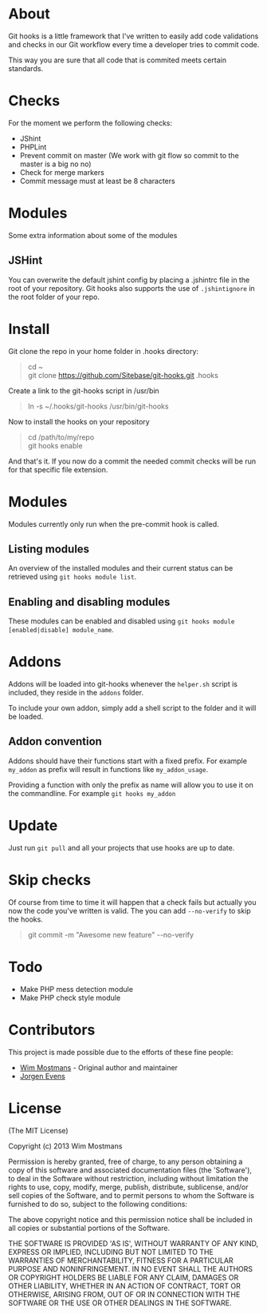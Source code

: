 # About

Git hooks is a little framework that I've written to easily add code validations and checks in our Git workflow every time a developer tries to commit code.

This way you are sure that all code that is commited meets certain standards.

# Checks

For the moment we perform the following checks:

* JShint
* PHPLint
* Prevent commit on master (We work with git flow so commit to the master is a big no no)
* Check for merge markers
* Commit message must at least be 8 characters

# Modules

Some extra information about some of the modules

## JSHint

You can overwrite the default jshint config by placing a .jshintrc file in the root of your repository.
Git hooks also supports the use of `.jshintignore` in the root folder of your repo.

# Install

Git clone the repo in your home folder in .hooks directory:

>cd ~<br />
>git clone https://github.com/Sitebase/git-hooks.git .hooks

Create a link to the git-hooks script in /usr/bin

>ln -s ~/.hooks/git-hooks /usr/bin/git-hooks

Now to install the hooks on your repository

> cd /path/to/my/repo<br />
> git hooks enable

And that's it. 
If you now do a commit the needed commit checks will be run for that specific file extension.

# Modules
Modules currently only run when the pre-commit hook is called.

## Listing modules
An overview of the installed modules and their current status can be retrieved using `git hooks module list`.

## Enabling and disabling modules
These modules can be enabled and disabled using `git hooks module [enabled|disable] module_name`.

# Addons
Addons will be loaded into git-hooks whenever the `helper.sh` script is included, they reside in the `addons` folder.

To include your own addon, simply add a shell script to the folder and it will be loaded.

## Addon convention
Addons should have their functions start with a fixed prefix. For example `my_addon` as prefix will result in functions like `my_addon_usage`.

Providing a function with only the prefix as name will allow you to use it on the commandline. For example `git hooks my_addon`

# Update

Just run `git pull` and all your projects that use hooks are up to date.

# Skip checks

Of course from time to time it will happen that a check fails but actually you now the code you've written is valid. The you can add `--no-verify` to skip the hooks.

>git commit -m "Awesome new feature" --no-verify

# Todo

* Make PHP mess detection module
* Make PHP check style module

# Contributors
This project is made possible due to the efforts of these fine people:

* [Wim Mostmans](http://twitter.com/Sitebase) - Original author and maintainer<br />
* [Jorgen Evens](https://twitter.com/JorgenEvens)

# License

(The MIT License)

Copyright (c) 2013 Wim Mostmans

Permission is hereby granted, free of charge, to any person obtaining a copy of this software and associated documentation files (the 'Software'), to deal in the Software without restriction, including without limitation the rights to use, copy, modify, merge, publish, distribute, sublicense, and/or sell copies of the Software, and to permit persons to whom the Software is furnished to do so, subject to the following conditions:

The above copyright notice and this permission notice shall be included in all copies or substantial portions of the Software.

THE SOFTWARE IS PROVIDED 'AS IS', WITHOUT WARRANTY OF ANY KIND, EXPRESS OR IMPLIED, INCLUDING BUT NOT LIMITED TO THE WARRANTIES OF MERCHANTABILITY, FITNESS FOR A PARTICULAR PURPOSE AND NONINFRINGEMENT. IN NO EVENT SHALL THE AUTHORS OR COPYRIGHT HOLDERS BE LIABLE FOR ANY CLAIM, DAMAGES OR OTHER LIABILITY, WHETHER IN AN ACTION OF CONTRACT, TORT OR OTHERWISE, ARISING FROM, OUT OF OR IN CONNECTION WITH THE SOFTWARE OR THE USE OR OTHER DEALINGS IN THE SOFTWARE.